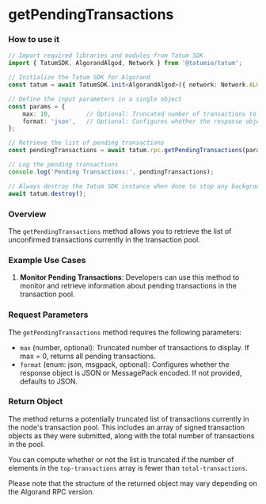 # getPendingTransactions

### How to use it

```typescript
// Import required libraries and modules from Tatum SDK
import { TatumSDK, AlgorandAlgod, Network } from '@tatumio/tatum';

// Initialize the Tatum SDK for Algorand
const tatum = await TatumSDK.init<AlgorandAlgod>({ network: Network.ALGORAND_ALGOD });

// Define the input parameters in a single object
const params = {
    max: 10,          // Optional: Truncated number of transactions to display. If max=0, returns all pending txns (number).
    format: 'json',   // Optional: Configures whether the response object is JSON or MessagePack encoded (enum: json, msgpack).
};

// Retrieve the list of pending transactions
const pendingTransactions = await tatum.rpc.getPendingTransactions(params);

// Log the pending transactions
console.log('Pending Transactions:', pendingTransactions);

// Always destroy the Tatum SDK instance when done to stop any background processes
await tatum.destroy();
```

### Overview

The `getPendingTransactions` method allows you to retrieve the list of unconfirmed transactions currently in the transaction pool.

### Example Use Cases

1. **Monitor Pending Transactions**: Developers can use this method to monitor and retrieve information about pending transactions in the transaction pool.

### Request Parameters

The `getPendingTransactions` method requires the following parameters:

- `max` (number, optional): Truncated number of transactions to display. If max = 0, returns all pending transactions.
- `format` (enum: json, msgpack, optional): Configures whether the response object is JSON or MessagePack encoded. If not provided, defaults to JSON.

### Return Object

The method returns a potentially truncated list of transactions currently in the node's transaction pool. This includes an array of signed transaction objects as they were submitted, along with the total number of transactions in the pool. 

You can compute whether or not the list is truncated if the number of elements in the `top-transactions` array is fewer than `total-transactions`. 

Please note that the structure of the returned object may vary depending on the Algorand RPC version.